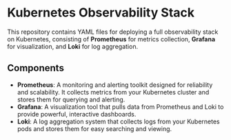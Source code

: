 # Kubernetes Observability Stack

This repository contains YAML files for deploying a full observability stack on Kubernetes, consisting of **Prometheus** for metrics collection, **Grafana** for visualization, and **Loki** for log aggregation.

## Components

- **Prometheus**: A monitoring and alerting toolkit designed for reliability and scalability. It collects metrics from your Kubernetes cluster and stores them for querying and alerting.
- **Grafana**: A visualization tool that pulls data from Prometheus and Loki to provide powerful, interactive dashboards.
- **Loki**: A log aggregation system that collects logs from your Kubernetes pods and stores them for easy searching and viewing.
